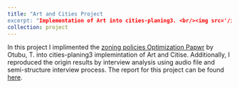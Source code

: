 ```yaml
---
title: "Art and Cities Project
excerpt: "Implementation of Art into cities-planing3. <br/><img src='/images/Arts and Cities.jpg'>"
collection: project
---
```


In this project I implimented the [zoning policies Optimization Papwr](https://papers.ssrn.com/sol3/papers.cfm?abstract_id=1439742) by Otubu, T. into cities-planing3 implemintation of Art and Citise. Additionally, I reproduced the origin results by interview analysis using audio file and semi-structure interview process. The report for this project can be found [here](https://www.academia.edu/126656957/Report_Arts_and_Cities/cities-planing3). 
